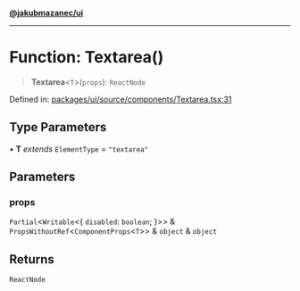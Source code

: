 [**@jakubmazanec/ui**](../README.md)

---

# Function: Textarea()

> **Textarea**\<`T`\>(`props`): `ReactNode`

Defined in:
[packages/ui/source/components/Textarea.tsx:31](https://github.com/jakubmazanec/tools/blob/66e975ab265618dba82f8e4c56654145b7ba4db7/packages/ui/source/components/Textarea.tsx#L31)

## Type Parameters

• **T** _extends_ `ElementType` = `"textarea"`

## Parameters

### props

`Partial`\<`Writable`\<\{ `disabled`: `boolean`; \}\>\> &
`PropsWithoutRef`\<`ComponentProps`\<`T`\>\> & `object` & `object`

## Returns

`ReactNode`
